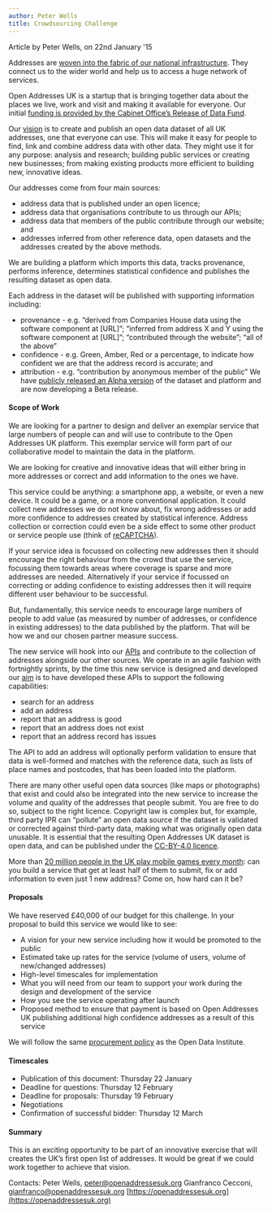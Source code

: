 ```yaml
---
author: Peter Wells
title: Crowdsourcing Challenge
---
```


<div class="content-meta">Article by Peter Wells, on 22nd January '15</div>

Addresses are [woven into the fabric of our national infrastructure](http://www.huffingtonpost.co.uk/jeni-tennison/a-brief-history-of-open-a_b_6485628.html). They connect us to the wider world and help us to access a huge network of services.

Open Addresses UK is a startup that is bringing together data about the places we live, work and visit and making it available for everyone. Our initial [funding is provided by the Cabinet Office’s Release of Data Fund](http://theodi.org/news/383k-government-grant-released-to-create-uk-open-address-list). 

Our [vision](https://alpha.openaddressesuk.org/about/vision) is to create and publish an open data dataset of all UK addresses, one that everyone can use. This will make it easy for people to find, link and combine address data with other data. They might use it for any purpose: analysis and research; building public services or creating new businesses; from making existing products more efficient to building new, innovative ideas.

Our addresses come from four main sources:

+ address data that is published under an open licence; 
+ address data that organisations contribute to us through our APIs;
+ address data that members of the public contribute through our website; and
+ addresses inferred from other reference data, open datasets and the addresses created by the above methods.

We are building a platform which imports this data, tracks provenance, performs inference, determines statistical confidence and publishes the resulting dataset as open data.

Each address in the dataset will be published with supporting information including:

+ provenance - e.g. “derived from Companies House data using the software component at [URL]”; “inferred from address X and Y using the software component at [URL]”; “contributed through the website”; “all of the above”
+ confidence - e.g. Green, Amber, Red or a percentage, to indicate how confident we are that the address record is accurate; and
+ attribution - e.g. “contribution by anonymous member of the public”
We have [publicly released an Alpha version](http://alpha.openaddressesuk.org/news/2015/01/14/UKs-first-open-and-free-address-list-launches) of the dataset and platform and are now developing a Beta release.

#### Scope of Work

We are looking for a partner to design and deliver an exemplar service that large numbers of people can and will use to contribute to the Open Addresses UK platform. This exemplar service will form part of our collaborative model to maintain the data in the platform.

We are looking for creative and innovative ideas that will either bring in more addresses or correct and add information to the ones we have.

This service could be anything: a smartphone app, a website, or even a new device. It could be a game, or a more conventional application. It could collect new addresses we do not know about, fix wrong addresses or add more confidence to addresses created by statistical inference. Address collection or correction could even be a side effect to some other product or service people use (think of [reCAPTCHA](https://www.google.com/recaptcha/intro/index.html#creation-of-value)).

If your service idea is focussed on collecting new addresses then it should encourage the right behaviour from the crowd that use the service, focussing them towards areas where coverage is sparse and more addresses are needed. Alternatively if your service if focussed on correcting or adding confidence to existing addresses then it will require different user behaviour to be successful. 

But, fundamentally, this service needs to encourage large numbers of people to add value (as measured by number of addresses, or confidence in existing addresses) to the data published by the platform. That will be how we and our chosen partner measure success.

The new service will hook into our [APIs](https://github.com/OpenAddressesUK/theodolite) and contribute to the collection of addresses alongside our other sources. We operate in an agile fashion with fortnightly sprints, by the time this new service is designed and developed our [aim](https://huboard.com/OpenAddressesUK/roadmap/#/) is to have developed these APIs to support the following capabilities:

+ search for an address
+ add an address
+ report that an address is good
+ report that an address does not exist
+ report that an address record has issues

The API to add an address will optionally perform validation to ensure that data is well-formed and matches with the reference data, such as lists of place names and postcodes, that has been loaded into the platform.

There are many other useful open data sources (like maps or photographs) that exist and could also be integrated into the new service to increase the volume and quality of the addresses that people submit. You are free to do so, subject to the right licence. Copyright law is complex but, for example, third party IPR can “pollute” an open data source if the dataset is validated or corrected against third-party data, making what was originally open data unusable.  It is essential that the resulting Open Addresses UK dataset is open data, and can be published under the [CC-BY-4.0 licence](https://creativecommons.org/licenses/by/4.0/).

More than [20 million people in the UK play mobile games every month](http://www.comscore.com/Insights/Blog/The-UK-Mobile-Gaming-Landscape): can you build a service that get at least half of them to submit, fix or add information to even just 1 new address? Come on, how hard can it be?

#### Proposals

We have reserved £40,000 of our budget for this challenge.
In your proposal to build this service we would like to see:

+ A vision for your new service including how it would be promoted to the public
+ Estimated take up rates for the service (volume of users, volume of new/changed addresses)
+ High-level timescales for implementation
+ What you will need from our team to support your work during the design and development of the service
+ How you see the service operating after launch
+ Proposed method to ensure that payment is based on Open Addresses UK publishing additional high confidence addresses as a result of this service

We will follow the same [procurement policy](http://theodi.org/procurement) as the Open Data Institute.

#### Timescales 

+ Publication of this document: Thursday 22 January
+ Deadline for questions: Thursday 12 February
+ Deadline for proposals: Thursday 19 February
+ Negotiations
+ Confirmation of successful bidder: Thursday 12 March

#### Summary 

This is an exciting opportunity to be part of an innovative exercise that will creates the UK’s first open list of addresses. It would be great if we could work together to achieve that vision.

Contacts:
Peter Wells, [peter@openaddressesuk.org](peter@openaddressesuk.org)
Gianfranco Cecconi, [gianfranco@openaddressesuk.org](gianfranco@openaddressesuk.org)
[https://openaddressesuk.org](https://openaddressesuk.org)
